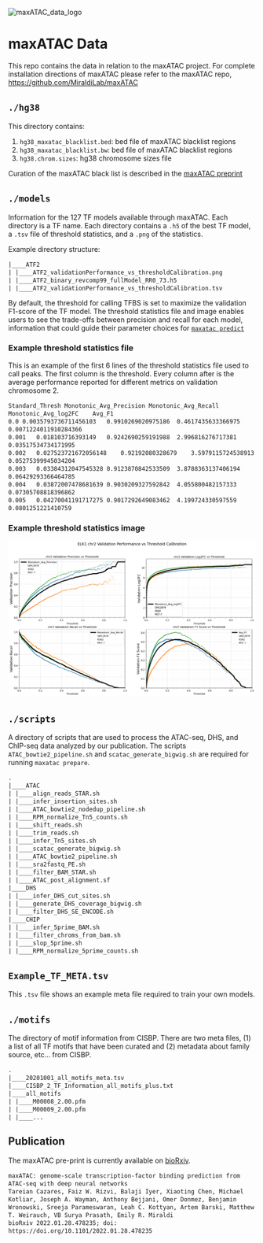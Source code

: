 
![maxATAC_data_logo](https://user-images.githubusercontent.com/47329147/152259165-121fc0cd-60d2-4e6b-a72f-cbc91a095bf8.png)

# maxATAC Data

This repo contains the data in relation to the maxATAC project. For complete installation directions of maxATAC please refer to the maxATAC repo, https://github.com/MiraldiLab/maxATAC
## `./hg38`

This directory contains:

1. `hg38_maxatac_blacklist.bed`: bed file of maxATAC blacklist regions
2. `hg38_maxatac_blacklist.bw`: bed file of maxATAC blacklist regions
3. `hg38.chrom.sizes`: hg38 chromosome sizes file

Curation of the maxATAC black list is described in the [maxATAC preprint](https://www.biorxiv.org/content/10.1101/2022.01.28.478235v1.article-metrics)

## `./models`

Information for the 127 TF models available through maxATAC. Each directory is a TF name. Each directory contains a `.h5` of the best TF model, a `.tsv` file of threshold statistics, and a `.png` of the statistics.

Example directory structure:

```pre
|____ATF2
| |____ATF2_validationPerformance_vs_thresholdCalibration.png
| |____ATF2_binary_revcomp99_fullModel_RR0_73.h5
| |____ATF2_validationPerformance_vs_thresholdCalibration.tsv
```

By default, the threshold for calling TFBS is set to maximize the validation F1-score of the TF model. The threshold statistics file and image enables users to see the trade-offs between precision and recall for each model, information that could guide their parameter choices for [`maxatac predict`](https://github.com/MiraldiLab/maxATAC/blob/main/docs/readme/predict.md#Predict)

### Example threshold statistics file

This is an example of the first 6 lines of the threshold statistics file used to call peaks. The first column is the threshold. Every column after is the average performance reported for different metrics on validation chromosome 2.

```pre
Standard_Thresh	Monotonic_Avg_Precision	Monotonic_Avg_Recall	Monotonic_Avg_log2FC	Avg_F1
0.0	0.0035793736711456103	0.9910269020975186	0.4617435633366975	0.0071224011910284366
0.001	0.018103716393149	0.9242690259191988	2.996816276717381	0.03517534734171995
0.002	0.027523721672056148	0.92192080328679	3.5979115724538913	0.05275399945034204
0.003	0.03384312047545328	0.9123870842533509	3.8788363137406194	0.06429293366464785
0.004	0.03872007478681639	0.9030209327592842	4.055800482157333	0.07305708818396862
0.005	0.04270041191717275	0.9017292649083462	4.199724330597559	0.0801251221410759
```

### Example threshold statistics image

![ARID3A Threshold Statistics](models/ELK1/ELK1_validationPerformance_vs_thresholdCalibration.png)

## `./scripts`

A directory of scripts that are used to process the ATAC-seq, DHS, and ChIP-seq data analyzed by our publication. The scripts `ATAC_bowtie2_pipeline.sh` and `scatac_generate_bigwig.sh` are required for running `maxatac prepare`.

```pre
.
|____ATAC
| |____align_reads_STAR.sh
| |____infer_insertion_sites.sh
| |____ATAC_bowtie2_nodedup_pipeline.sh
| |____RPM_normalize_Tn5_counts.sh
| |____shift_reads.sh
| |____trim_reads.sh
| |____infer_Tn5_sites.sh
| |____scatac_generate_bigwig.sh
| |____ATAC_bowtie2_pipeline.sh
| |____sra2fastq_PE.sh
| |____filter_BAM_STAR.sh
| |____ATAC_post_alignment.sf
|____DHS
| |____infer_DHS_cut_sites.sh
| |____generate_DHS_coverage_bigwig.sh
| |____filter_DHS_SE_ENCODE.sh
|____CHIP
| |____infer_5prime_BAM.sh
| |____filter_chroms_from_bam.sh
| |____slop_5prime.sh
| |____RPM_normalize_5prime_counts.sh
```

## `Example_TF_META.tsv`

This `.tsv` file shows an example meta file required to train your own models. 

## `./motifs`

The directory of motif information from CISBP. There are two meta files, (1) a list of all TF motifs that have been curated and (2) metadata about family source, etc... from CISBP.

```pre
.
|____20201001_all_motifs_meta.tsv
|____CISBP_2_TF_Information_all_motifs_plus.txt
|____all_motifs
| |____M00008_2.00.pfm
| |____M00009_2.00.pfm
| |____...
```

## Publication

The maxATAC pre-print is currently available on [bioRxiv](https://www.biorxiv.org/content/10.1101/2022.01.28.478235v1.article-metrics). 

```pre
maxATAC: genome-scale transcription-factor binding prediction from ATAC-seq with deep neural networks
Tareian Cazares, Faiz W. Rizvi, Balaji Iyer, Xiaoting Chen, Michael Kotliar, Joseph A. Wayman, Anthony Bejjani, Omer Donmez, Benjamin Wronowski, Sreeja Parameswaran, Leah C. Kottyan, Artem Barski, Matthew T. Weirauch, VB Surya Prasath, Emily R. Miraldi
bioRxiv 2022.01.28.478235; doi: https://doi.org/10.1101/2022.01.28.478235
```
